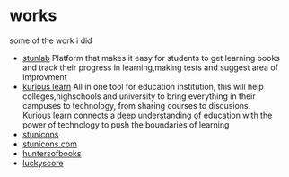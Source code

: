 # works
some of the work i did

- [stunlab](https://stunlabmobile.herokuapp.com/)
  Platform that makes it easy for students to get learning books and track their progress in learning,making tests and suggest area of improvment
- [kurious learn](https://kurious.rw/)
All in one tool for education institution, this will help colleges,highschools and university to bring everything in their campuses to technology, from sharing courses to discusions. </br>
Kurious learn connects a deep understanding of education with the power of technology to push the boundaries of learning
- [stunicons](https://github.com/Stunnity/stunicons)
- [stunicons.com](https://stunicons.com/)
- [huntersofbooks](https://dev.huntersofbook.com/)
- [luckyscore](https://www.luckyscore.live/)
